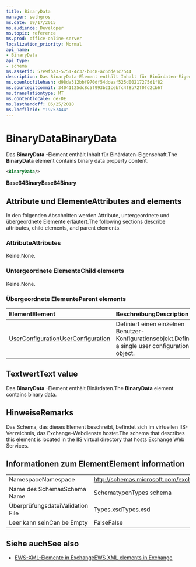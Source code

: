 ```yaml
---
title: BinaryData
manager: sethgros
ms.date: 09/17/2015
ms.audience: Developer
ms.topic: reference
ms.prod: office-online-server
localization_priority: Normal
api_name:
- BinaryData
api_type:
- schema
ms.assetid: 57e9fba3-5751-4c37-b0c8-ac6dde1c7544
description: Das BinaryData-Element enthält Inhalt für Binärdaten-Eigenschaft.
ms.openlocfilehash: d98da312bbf970df54ddeaf525d00217275d1f82
ms.sourcegitcommit: 34041125dc8c5f993b21cebfc4f8b72f0fd2cb6f
ms.translationtype: MT
ms.contentlocale: de-DE
ms.lasthandoff: 06/25/2018
ms.locfileid: "19757444"
---
```

# <a name="binarydata"></a><span data-ttu-id="18d49-103">BinaryData</span><span class="sxs-lookup"><span data-stu-id="18d49-103">BinaryData</span></span>

<span data-ttu-id="18d49-104">Das **BinaryData** -Element enthält Inhalt für Binärdaten-Eigenschaft.</span><span class="sxs-lookup"><span data-stu-id="18d49-104">The **BinaryData** element contains binary data property content.</span></span> 
  
```xml
<BinaryData/>
```

 <span data-ttu-id="18d49-105">**Base64Binary**</span><span class="sxs-lookup"><span data-stu-id="18d49-105">**Base64Binary**</span></span>
## <a name="attributes-and-elements"></a><span data-ttu-id="18d49-106">Attribute und Elemente</span><span class="sxs-lookup"><span data-stu-id="18d49-106">Attributes and elements</span></span>

<span data-ttu-id="18d49-107">In den folgenden Abschnitten werden Attribute, untergeordnete und übergeordnete Elemente erläutert.</span><span class="sxs-lookup"><span data-stu-id="18d49-107">The following sections describe attributes, child elements, and parent elements.</span></span>
  
### <a name="attributes"></a><span data-ttu-id="18d49-108">Attribute</span><span class="sxs-lookup"><span data-stu-id="18d49-108">Attributes</span></span>

<span data-ttu-id="18d49-109">Keine.</span><span class="sxs-lookup"><span data-stu-id="18d49-109">None.</span></span>
  
### <a name="child-elements"></a><span data-ttu-id="18d49-110">Untergeordnete Elemente</span><span class="sxs-lookup"><span data-stu-id="18d49-110">Child elements</span></span>

<span data-ttu-id="18d49-111">Keine.</span><span class="sxs-lookup"><span data-stu-id="18d49-111">None.</span></span>
  
### <a name="parent-elements"></a><span data-ttu-id="18d49-112">Übergeordnete Elemente</span><span class="sxs-lookup"><span data-stu-id="18d49-112">Parent elements</span></span>

|<span data-ttu-id="18d49-113">**Element**</span><span class="sxs-lookup"><span data-stu-id="18d49-113">**Element**</span></span>|<span data-ttu-id="18d49-114">**Beschreibung**</span><span class="sxs-lookup"><span data-stu-id="18d49-114">**Description**</span></span>|
|:-----|:-----|
|[<span data-ttu-id="18d49-115">UserConfiguration</span><span class="sxs-lookup"><span data-stu-id="18d49-115">UserConfiguration</span></span>](userconfiguration.md) <br/> |<span data-ttu-id="18d49-116">Definiert einen einzelnen Benutzer-Konfigurationsobjekt.</span><span class="sxs-lookup"><span data-stu-id="18d49-116">Defines a single user configuration object.</span></span>  <br/> |
   
## <a name="text-value"></a><span data-ttu-id="18d49-117">Textwert</span><span class="sxs-lookup"><span data-stu-id="18d49-117">Text value</span></span>

<span data-ttu-id="18d49-118">Das **BinaryData** -Element enthält Binärdaten.</span><span class="sxs-lookup"><span data-stu-id="18d49-118">The **BinaryData** element contains binary data.</span></span> 
  
## <a name="remarks"></a><span data-ttu-id="18d49-119">Hinweise</span><span class="sxs-lookup"><span data-stu-id="18d49-119">Remarks</span></span>

<span data-ttu-id="18d49-120">Das Schema, das dieses Element beschreibt, befindet sich im virtuellen IIS-Verzeichnis, das Exchange-Webdienste hostet.</span><span class="sxs-lookup"><span data-stu-id="18d49-120">The schema that describes this element is located in the IIS virtual directory that hosts Exchange Web Services.</span></span>
  
## <a name="element-information"></a><span data-ttu-id="18d49-121">Informationen zum Element</span><span class="sxs-lookup"><span data-stu-id="18d49-121">Element information</span></span>

|||
|:-----|:-----|
|<span data-ttu-id="18d49-122">Namespace</span><span class="sxs-lookup"><span data-stu-id="18d49-122">Namespace</span></span>  <br/> |http://schemas.microsoft.com/exchange/services/2006/types  <br/> |
|<span data-ttu-id="18d49-123">Name des Schemas</span><span class="sxs-lookup"><span data-stu-id="18d49-123">Schema Name</span></span>  <br/> |<span data-ttu-id="18d49-124">Schematypen</span><span class="sxs-lookup"><span data-stu-id="18d49-124">Types schema</span></span>  <br/> |
|<span data-ttu-id="18d49-125">Überprüfungsdatei</span><span class="sxs-lookup"><span data-stu-id="18d49-125">Validation File</span></span>  <br/> |<span data-ttu-id="18d49-126">Types.xsd</span><span class="sxs-lookup"><span data-stu-id="18d49-126">Types.xsd</span></span>  <br/> |
|<span data-ttu-id="18d49-127">Leer kann sein</span><span class="sxs-lookup"><span data-stu-id="18d49-127">Can be Empty</span></span>  <br/> |<span data-ttu-id="18d49-128">False</span><span class="sxs-lookup"><span data-stu-id="18d49-128">False</span></span>  <br/> |
   
## <a name="see-also"></a><span data-ttu-id="18d49-129">Siehe auch</span><span class="sxs-lookup"><span data-stu-id="18d49-129">See also</span></span>



- [<span data-ttu-id="18d49-130">EWS-XML-Elemente in Exchange</span><span class="sxs-lookup"><span data-stu-id="18d49-130">EWS XML elements in Exchange</span></span>](ews-xml-elements-in-exchange.md)

